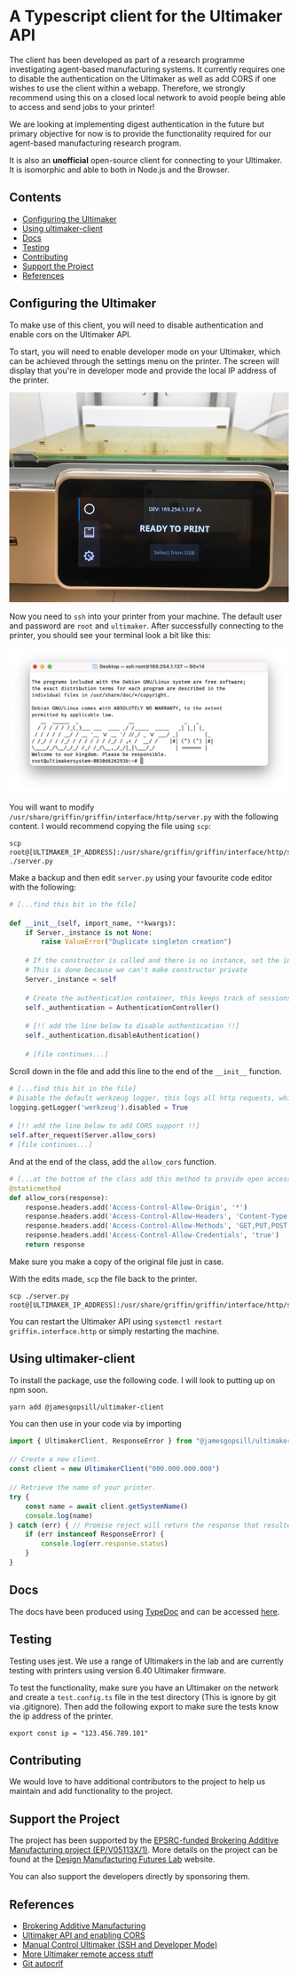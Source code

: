 # A Typescript client for the Ultimaker API

The client has been developed as part of a research programme investigating agent-based manufacturing systems. It currently requires one to disable the authentication on the Ultimaker as well as add CORS if one wishes to use the client within a webapp. Therefore, we strongly recommend using this on a closed local network to avoid people being able to access and send jobs to your printer!

We are looking at implementing digest authentication in the future but primary objective for now is to provide the functionality required for our agent-based manufacturing research program.

It is also an **unofficial** open-source client for connecting to your Ultimaker. It is isomorphic and able to both in Node.js and the Browser.

## Contents

- [Configuring the Ultimaker](#configuring-the-ultimaker)
- [Using ultimaker-client](#using-ultimaker-client)
- [Docs](#docs)
- [Testing](#testing)
- [Contributing](#contributing)
- [Support the Project](#support-the-project)
- [References](#references)

## Configuring the Ultimaker

To make use of this client, you will need to disable authentication and enable cors on the Ultimaker API.

To start, you will need to enable developer mode on your Ultimaker, which can be achieved through the settings menu on the printer. The screen will display that you're in developer mode and provide the local IP address of the printer.

![Ultimaker in Developer Mode](https://raw.githubusercontent.com/JamesGopsill/ultimaker-client/main/figs/dev-mode.jpeg)

Now you need to `ssh` into your printer from your machine. The default user and password are `root` and `ultimaker`. After successfully connecting to the printer, you should see your terminal look a bit like this:

![SSH Ultimaker Terminal](https://raw.githubusercontent.com/JamesGopsill/ultimaker-client/main/figs/terminal.png)

You will want to modify `/usr/share/griffin/griffin/interface/http/server.py` with the following content. I would recommend copying the file using `scp`:

```
scp root@[ULTIMAKER_IP_ADDRESS]:/usr/share/griffin/griffin/interface/http/server.py ./server.py
```

Make a backup and then edit `server.py` using your favourite code editor with the following:

```python
# [...find this bit in the file]

def __init__(self, import_name, **kwargs):
	if Server._instance is not None:
		raise ValueError("Duplicate singleton creation")

	# If the constructor is called and there is no instance, set the instance to self.
	# This is done because we can't make constructor private
	Server._instance = self

	# Create the authentication container, this keeps track of sessions and authenticated users.
	self._authentication = AuthenticationController()

	# [!! add the line below to disable authentication !!]
	self._authentication.disableAuthentication()

	# [file continues...]
```

Scroll down in the file and add this line to the end of the `__init__` function.


```python
# [...find this bit in the file]
# Disable the default werkzeug logger, this logs all http requests, which spams the logs
logging.getLogger('werkzeug').disabled = True

# [!! add the line below to add CORS support !!]
self.after_request(Server.allow_cors)
# [file continues...]
```

And at the end of the class, add the `allow_cors` function.

```python
# [...at the bottom of the class add this method to provide open access via CORS]
@staticmethod
def allow_cors(response):
	response.headers.add('Access-Control-Allow-Origin', '*')
	response.headers.add('Access-Control-Allow-Headers', 'Content-Type,Authorization')
	response.headers.add('Access-Control-Allow-Methods', 'GET,PUT,POST,DELETE,OPTIONS')
	response.headers.add('Access-Control-Allow-Credentials', 'true')
	return response 
```

Make sure you make a copy of the original file just in case.

With the edits made, `scp` the file back to the printer.

```
scp ./server.py root@[ULTIMAKER_IP_ADDRESS]:/usr/share/griffin/griffin/interface/http/server.py
```

You can restart the Ultimaker API using `systemctl restart griffin.interface.http` or simply restarting the machine.

## Using ultimaker-client

To install the package, use the following code. I will look to putting up on npm soon.

```
yarn add @jamesgopsill/ultimaker-client
```

You can then use in your code via by importing

```typescript
import { UltimakerClient, ResponseError } from "@jamesgopsill/ultimaker-client"

// Create a new client.
const client = new UltimakerClient("000.000.000.000")

// Retrieve the name of your printer.
try {
	const name = await client.getSystemName()
	console.log(name)
} catch (err) { // Promise reject will return the response that resulted in the error.
	if (err instanceof ResponseError) {
		console.log(err.response.status)
	}
}
```

## Docs

The docs have been produced using [TypeDoc](https://typedoc.org/) and can be accessed [here](https://jamesgopsill.github.io/ultimaker-client/).

## Testing

Testing uses jest. We use a range of Ultimakers in the lab and are currently testing with printers using version 6.40 Ultimaker firmware.

To test the functionality, make sure you have an Ultimaker on the network and create a `test.config.ts` file in the test directory (This is ignore by git via .gitignore). Then add the following export to make sure the tests know the ip address of the printer.

```
export const ip = "123.456.789.101"
```

## Contributing

We would love to have additional contributors to the project to help us maintain and add functionality to the project.

## Support the Project

The project has been supported by the [EPSRC-funded Brokering Additive Manufacturing project (EP/V05113X/1)](https://gow.epsrc.ukri.org/NGBOViewGrant.aspx?GrantRef=EP/V05113X/1). More details on the project can be found at the [Design Manufacturing Futures Lab](https://dmf-lab.co.uk/) website.

You can also support the developers directly by sponsoring them.

## References

- [Brokering Additive Manufacturing](https://dmf-lab.co.uk/brokering-additive-manufacturing/)
- [Ultimaker API and enabling CORS](https://community.ultimaker.com/topic/17964-um3-api-and-cors/)
- [Manual Control Ultimaker (SSH and Developer Mode)](https://community.ultimaker.com/topic/18509-manual-control-for-ultimaker-3-over-the-lan-or-wifi/)
- [More Ultimaker remote access stuff](https://community.ultimaker.com/topic/15604-inside-the-ultimaker-3-day-3-remote-access-part-2/)
- [Git autocrlf](https://tanutaran.medium.com/solving-git-lf-will-be-replaced-by-crlf-7ca84eb0aad4)
